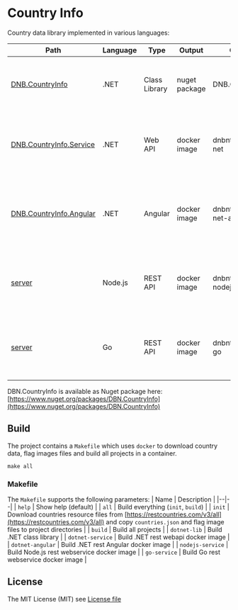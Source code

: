 # Country Info
Country data library implemented in various languages:

| Path   | Language   | Type  | Output  | Output Name | Description
|--|--|--|--|--|--|
| [DNB.CountryInfo](https://github.com/dnbnt/countryinfo/blob/main/src/dotnet/DBN.CountryInfo/README.md)  | .NET  | Class Library  | nuget package  | DNB.CountryInfo.nupkg | .NET library that contains country data and flags |
| [DNB.CountryInfo.Service](https://github.com/dnbnt/countryinfo/blob/main/src/dotnet/DBN.CountryInfo.Service/README.md)  | .NET  | Web API  | docker image  | dnbnt/countryinfo:1.0-net | Dockerized REST service that provides country data and flags |
| [DNB.CountryInfo.Angular](https://github.com/dnbnt/countryinfo/blob/main/src/dotnet/DBN.CountryInfo.Angular/README.md)  | .NET  | Angular  | docker image  | dnbnt/countryinfo:1.0-net-angular | Dockerized Angular web application to show country data and flag images |
| [server](https://github.com/dnbnt/countryinfo/blob/main/src/nodejs/server/README.md) | Node.js  | REST API  | docker image  | dnbnt/countryinfo:1.0-nodejs | Dockerized REST service that provides country data and flags |
| [server](https://github.com/dnbnt/countryinfo/blob/main/src/go/server/README.md) | Go  | REST API  | docker image  | dnbnt/countryinfo:1.0-go | Dockerized REST service that provides country data and flags |

DBN.CountryInfo is available as Nuget package here: [https://www.nuget.org/packages/DBN.CountryInfo](https://www.nuget.org/packages/DBN.CountryInfo)

## Build
The project contains a `Makefile` which uses `docker` to download country data, flag images files and build all projects in a container.
```
make all
```

### Makefile
The `Makefile` supports the following parameters:
| Name  | Description |
|--|--|
| `help` | Show help (default) |
| `all` | Build everything (`init`, `build`) |
| `init` | Download countries resource files from [https://restcountries.com/v3/all](https://restcountries.com/v3/all) and copy `countries.json` and flag image files to project directories |
| `build` | Build all projects |
| `dotnet-lib` | Build .NET class library |
| `dotnet-service` | Build .NET rest webapi docker image |
| `dotnet-angular` | Build .NET rest Angular docker image |
| `nodejs-service` | Build Node.js rest webservice docker image |
| `go-service` | Build Go rest webservice docker image |

## License
The MIT License (MIT) see [License file](https://github.com/dnbnt/countryinfo/blob/main/LICENSE)